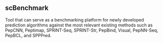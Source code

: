 ## scBenchmark

Tool that can serve as a benchmarking platform for newly developed prediction algorithms against the most relevant existing methods such as PepCNN, Peptimap, SPRINT-Seq, SPRINT-Str, PepBind, Visual, PepNN-Seq, PepBCL, and SPPPred.
